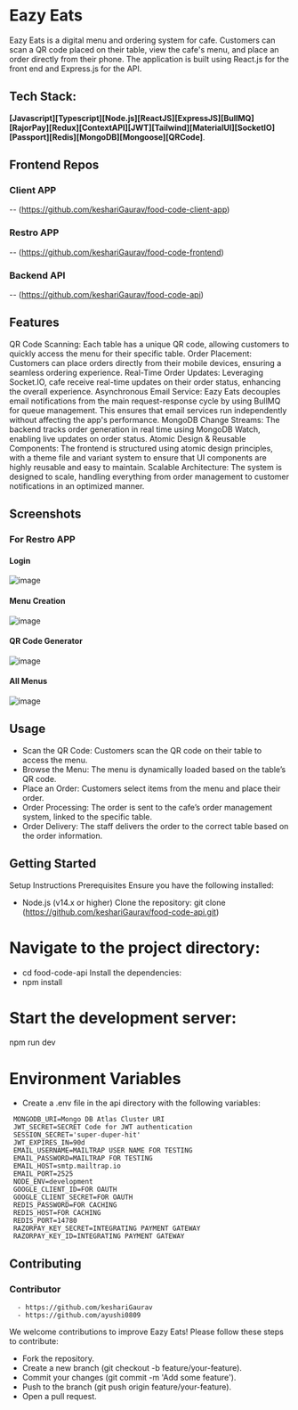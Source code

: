 # Eazy Eats

Eazy Eats is a digital menu and ordering system for cafe. Customers can scan a QR code placed on their table, view the cafe's menu, and place an order directly from their phone. The application is built using React.js for the front end and Express.js for the API.

## Tech Stack: 
**[Javascript][Typescript][Node.js][ReactJS][ExpressJS][BullMQ][RajorPay][Redux][ContextAPI][JWT][Tailwind][MaterialUI][SocketIO][Passport][Redis][MongoDB][Mongoose][QRCode]**.

## Frontend Repos
  ### Client APP
  -- (https://github.com/keshariGaurav/food-code-client-app)
  ### Restro APP
  -- (https://github.com/keshariGaurav/food-code-frontend)
  ### Backend API
  -- (https://github.com/keshariGaurav/food-code-api)

## Features
QR Code Scanning: Each table has a unique QR code, allowing customers to quickly access the menu for their specific table.
Order Placement: Customers can place orders directly from their mobile devices, ensuring a seamless ordering experience.
Real-Time Order Updates: Leveraging Socket.IO, cafe receive real-time updates on their order status, enhancing the overall experience.
Asynchronous Email Service: Eazy Eats decouples email notifications from the main request-response cycle by using BullMQ for queue management. This ensures that email services run independently without affecting the app's performance.
MongoDB Change Streams: The backend tracks order generation in real time using MongoDB Watch, enabling live updates on order status.
Atomic Design & Reusable Components: The frontend is structured using atomic design principles, with a theme file and variant system to ensure that UI components are highly reusable and easy to maintain.
Scalable Architecture: The system is designed to scale, handling everything from order management to customer notifications in an optimized manner.

## Screenshots
  ### For Restro APP
  #### Login
  ![image](https://github.com/user-attachments/assets/256f6767-5542-4a9a-a8ad-b55f62522173)
  #### Menu Creation
  ![image](https://github.com/user-attachments/assets/407debe6-6af2-42e2-9112-7c49da5349b9)
  #### QR Code Generator
  ![image](https://github.com/user-attachments/assets/13d52d33-c2ec-4ca0-b56b-b65a98ddcbdd)
  #### All Menus
  ![image](https://github.com/user-attachments/assets/750cee18-0d39-419b-8f4a-e739dc4fa986)




  
## Usage
- Scan the QR Code: Customers scan the QR code on their table to access the menu.
- Browse the Menu: The menu is dynamically loaded based on the table’s QR code.
- Place an Order: Customers select items from the menu and place their order.
- Order Processing: The order is sent to the cafe’s order management system, linked to the specific table.
- Order Delivery: The staff delivers the order to the correct table based on the order information.

## Getting Started

Setup Instructions
Prerequisites
Ensure you have the following installed:
- Node.js (v14.x or higher)
Clone the repository:
git clone (https://github.com/keshariGaurav/food-code-api.git)

# Navigate to the project directory:
   - cd food-code-api
  Install the dependencies:
   - npm install
# Start the development server:
  npm run dev
# Environment Variables
   -  Create a .env file in the api directory with the following variables:
   ```
    MONGODB_URI=Mongo DB Atlas Cluster URI
    JWT_SECRET=SECRET Code for JWT authentication
    SESSION_SECRET='super-duper-hit'
    JWT_EXPIRES_IN=90d
    EMAIL_USERNAME=MAILTRAP USER NAME FOR TESTING
    EMAIL_PASSWORD=MAILTRAP FOR TESTING 
    EMAIL_HOST=smtp.mailtrap.io
    EMAIL_PORT=2525
    NODE_ENV=development
    GOOGLE_CLIENT_ID=FOR OAUTH
    GOOGLE_CLIENT_SECRET=FOR OAUTH
    REDIS_PASSWORD=FOR CACHING
    REDIS_HOST=FOR CACHING
    REDIS_PORT=14780
    RAZORPAY_KEY_SECRET=INTEGRATING PAYMENT GATEWAY
    RAZORPAY_KEY_ID=INTEGRATING PAYMENT GATEWAY
  ```


## Contributing
  ### Contributor
  ```
    - https://github.com/keshariGaurav
    - https://github.com/ayushi0809
  ```
  We welcome contributions to improve Eazy Eats! Please follow these steps to contribute:
  
  - Fork the repository.
  - Create a new branch (git checkout -b feature/your-feature).
  - Commit your changes (git commit -m 'Add some feature').
  - Push to the branch (git push origin feature/your-feature).
  - Open a pull request.

